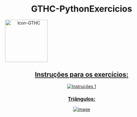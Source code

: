 <h1 align="center">GTHC-PythonExercicios</h1>
<a align="center" href="https://github.com/greenteamhc" taget="_blank"/> <img align="center" alt="Icon-GTHC" width="140" height="140" src="https://avatars.githubusercontent.com/u/49822738?s=280&v=4"/>

<h2>Instruções para os exercícios:</h2>

![Instruções 1](https://user-images.githubusercontent.com/96085894/164887206-2d65b043-3b6d-4be5-8db9-d673d189bc09.png)

<h3>Triângulos:</h3>

![image](https://user-images.githubusercontent.com/96085894/164887299-0e4a3512-679f-4f4c-b1f6-6c3db7edec30.png)
